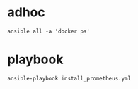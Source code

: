 # adhoc
```
ansible all -a 'docker ps'
```

# playbook
```
ansible-playbook install_prometheus.yml
```
